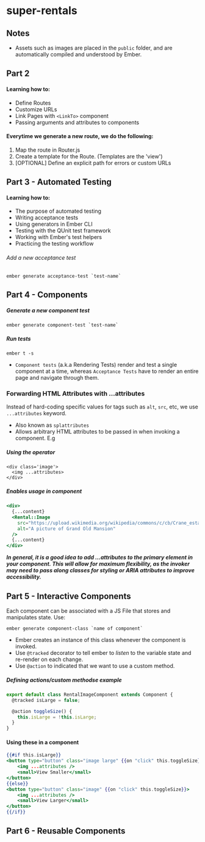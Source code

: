 # super-rentals

## Notes
  - Assets such as images are placed in the `public` folder, and are automatically compiled and understood by Ember.

## Part 2 
#### Learning how to:
- Define Routes
- Customize URLs
- Link Pages with `<LinkTo>` component
- Passing arguments and attributes to components

#### Everytime we generate a new route, we do the following:
1. Map the route in Router.js
2. Create a template for the Route. (Templates are the 'view')
3. [OPTIONAL] Define an explicit path for errors or custom URLs

## Part 3 - Automated Testing
#### Learning how to:
- The purpose of automated testing
- Writing acceptance tests
- Using generators in Ember CLI
- Testing with the QUnit test framework
- Working with Ember's test helpers
- Practicing the testing workflow

###### Add a new acceptance test
```
ember generate acceptance-test `test-name`
```

## Part 4 - Components

##### Generate a new component test
```
ember generate component-test `test-name`
```
##### Run tests
```
ember t -s
```
 - `Component tests` (a.k.a Rendering Tests) render and test a single component at a time, whereas `Acceptance Tests` have to render an entire page and navigate through them.

 ### Forwarding HTML Attributes with ...attributes
 Instead of hard-coding specific values for tags such as `alt`, `src`, etc, we use 
 `...attributes` keyword.
  - Also known as `splattributes`
  - Allows arbitrary HTML attributes to be passed in when invoking a component. E.g

##### Using the operator
```
<div class='image'>
  <img ...attributes>
</div>
```

##### Enables usage in component
```hbs
<div>
  {...content}
  <Rental::Image
    src="https://upload.wikimedia.org/wikipedia/commons/c/cb/Crane_estate_(5).jpg"
    alt="A picture of Grand Old Mansion"
  />
  {...content}
</div>
```

<strong> 
  <em> 
  In general, it is a good idea to add ...attributes to the primary element in your component. This will allow for maximum flexibility, as the invoker may need to pass along classes for styling or ARIA attributes to improve accessibility.
  </em>  
</strong>

## Part 5 - Interactive Components

Each component can be associated with a JS File that stores and manipulates state.
Use:
```
ember generate component-class `name of component`
```

- Ember creates an instance of this class whenever the component is invoked.
- Use `@tracked` decorator to tell ember to <em>listen</em>  to the variable state and re-render on each change.
- Use `@action` to indicated that we want to use a custom method.

##### Defining actions/custom methodse example
```js
export default class RentalImageComponent extends Component {
  @tracked isLarge = false;

  @action toggleSize() {
    this.isLarge = !this.isLarge;
  }
}
```

#### Using these in a component
```hbs
{{#if this.isLarge}}
<button type="button" class="image large" {{on "click" this.toggleSize}}>
    <img ...attributes />
    <small>View Smaller</small>
</button>
{{else}}
<button type="button" class="image" {{on "click" this.toggleSize}}>
    <img ...attributes />
    <small>View Larger</small>
</button>
{{/if}}
```

## Part 6 - Reusable Components